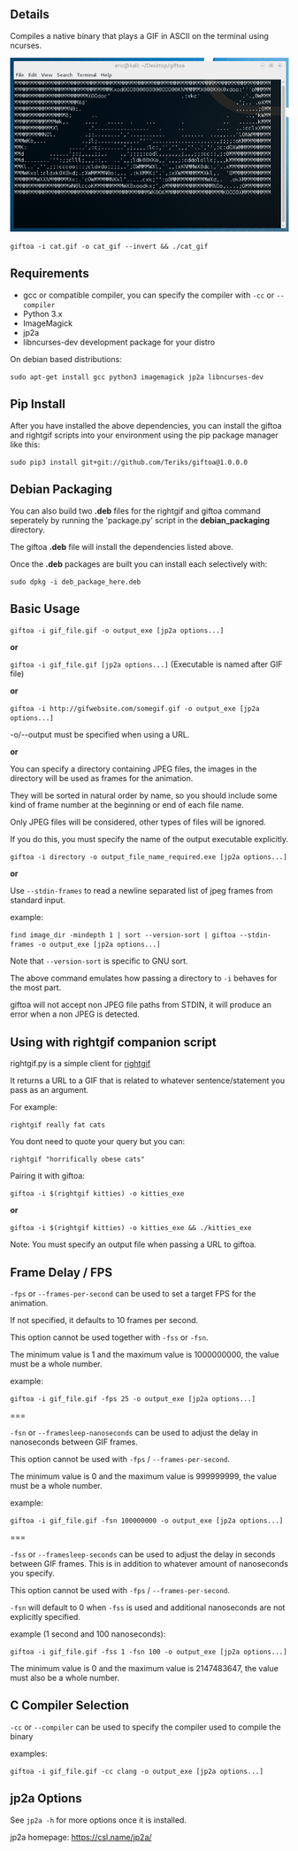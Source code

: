 ## Details

Compiles a native binary that plays a GIF in ASCII on the terminal using ncurses.

![Demo](https://github.com/Teriks/giftoa/raw/master/readme_demo.gif)


`giftoa -i cat.gif -o cat_gif --invert && ./cat_gif`


## Requirements

* gcc or compatible compiler, you can specify the compiler with `-cc` or `--compiler`
* Python 3.x
* ImageMagick
* jp2a
* libncurses-dev development package for your distro

On debian based distributions:

`sudo apt-get install gcc python3 imagemagick jp2a libncurses-dev`


## Pip Install

After you have installed the above dependencies, you can install the giftoa and rightgif
scripts into your environment using the pip package manager like this:

`sudo pip3 install git+git://github.com/Teriks/giftoa@1.0.0.0`


## Debian Packaging


You can also build two **.deb** files for the rightgif and giftoa command seperately
by running the 'package.py' script in the **debian_packaging** directory.

The giftoa **.deb** file will install the dependencies listed above.

Once the **.deb** packages are built you can install each selectively with:

`sudo dpkg -i deb_package_here.deb`


## Basic Usage

`giftoa -i gif_file.gif -o output_exe [jp2a options...]`

**or**

`giftoa -i gif_file.gif [jp2a options...]`  (Executable is named after GIF file)

**or**

`giftoa -i http://gifwebsite.com/somegif.gif -o output_exe [jp2a options...]`  

-o/--output must be specified when using a URL.

**or**

You can specify a directory containing JPEG files, the images in the directory
will be used as frames for the animation.

They will be sorted in natural order by name, so you should include some kind of
frame number at the beginning or end of each file name.

Only JPEG files will be considered, other types of files will be ignored.

If you do this, you must specify the name of the output executable explicitly.


`giftoa -i directory -o output_file_name_required.exe [jp2a options...]`


**or**

Use `--stdin-frames` to read a newline separated list of jpeg frames from standard input.

example:

`find image_dir -mindepth 1 | sort --version-sort | giftoa --stdin-frames -o output_exe [jp2a options...]`

Note that `--version-sort` is specific to GNU sort.

The above command emulates how passing a directory to `-i` behaves for the most part.

giftoa will not accept non JPEG file paths from STDIN, it will produce an error when a non JPEG is detected.



## Using with rightgif companion script

rightgif.py is a simple client for [rightgif](https://rightgif.com)

It returns a URL to a GIF that is related to whatever sentence/statement you pass as an argument.


For example:

`rightgif really fat cats`


You dont need to quote your query but you can:


`rightgif "horrifically obese cats"`


Pairing it with giftoa:


`giftoa -i $(rightgif kitties) -o kitties_exe`


**or**

`giftoa -i $(rightgif kitties) -o kitties_exe && ./kitties_exe`


Note: You must specify an output file when passing a URL to giftoa.


## Frame Delay / FPS


`-fps` or `--frames-per-second` can be used to set a target FPS for the animation.

If not specified, it defaults to 10 frames per second.

This option cannot be used together with `-fss` or `-fsn`.

The minimum value is 1 and the maximum value is 1000000000, the value must be a whole number.


example:

`giftoa -i gif_file.gif -fps 25 -o output_exe [jp2a options...]`


===


`-fsn` or `--framesleep-nanoseconds` can be used to adjust the delay in nanoseconds between GIF frames.

This option cannot be used with `-fps` / `--frames-per-second`.


The minimum value is 0 and the maximum value is 999999999, the value must be a whole number.


example:

`giftoa -i gif_file.gif -fsn 100000000 -o output_exe [jp2a options...]`


===


`-fss` or `--framesleep-seconds` can be used to adjust the delay in seconds between GIF frames.
This is in addition to whatever amount of nanoseconds you specify.

This option cannot be used with `-fps` / `--frames-per-second`.

`-fsn` will default to 0 when `-fss` is used and additional nanoseconds are not explicitly specified.


example (1 second and 100 nanoseconds):

`giftoa -i gif_file.gif -fss 1 -fsn 100 -o output_exe [jp2a options...]`


The minimum value is 0 and the maximum value is 2147483647, the value must also be a whole number.


## C Compiler Selection


`-cc` or `--compiler` can be used to specify the compiler used to compile the binary

examples:

`giftoa -i gif_file.gif -cc clang -o output_exe [jp2a options...]`


## jp2a Options


See `jp2a -h` for more options once it is installed.

jp2a homepage: https://csl.name/jp2a/
